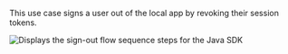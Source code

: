 This use case signs a user out of the local app by revoking their session tokens.

<div class="common-image-format">

![Displays the sign-out flow sequence steps for the Java SDK](/img/oie-embedded-sdk/oie-embedded-sdk-use-case-simple-sign-out-seq-java.png)

</div>
